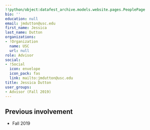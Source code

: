 ```yaml
---
!!python/object:datafest_archive.models.website.pages.PeoplePage
bio: ''
education: null
email: jmdutton@usc.edu
first_name: Jessica
last_name: Dutton
organizations:
- !Organization
  name: USC
  url: null
role: Advisor
social:
- !Social
  icon: envelope
  icon_pack: fas
  link: mailto:jmdutton@usc.edu
title: Jessica Dutton
user_groups:
- Advisor (Fall 2019)
---
```


## Previous involvement

* Fall 2019